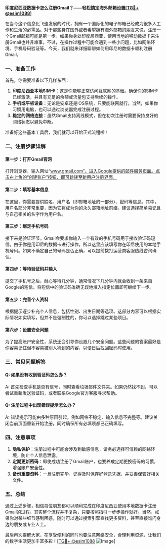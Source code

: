 **印度尼西亚数据卡怎么注册Gmail？——轻松搞定海外邮箱设置[[TG💪+ @esim1088](https://t.me/s/esim1088)]**

在当今这个信息化飞速发展的时代，拥有一个国际化的电子邮箱已经成为很多人工作和生活的必需品。对于那些身在国外或者希望拥有海外邮箱的朋友来说，注册一个Gmail邮箱可能是第一步。如果你身处印度尼西亚，使用当地的移动数据卡来注册Gmail也并非难事。不过，在操作过程中可能会遇到一些小问题，比如网络环境、手机号码验证等。今天，我们就来详细聊聊如何用印尼的数据卡顺利注册Gmail。

### 一、准备工作

首先，你需要准备以下几样东西：

1. **印度尼西亚本地SIM卡**：这是你能够正常访问互联网的基础。确保你的SIM卡已经激活，并且有充足的余额或流量包支持后续的操作。
2. **手机或平板设备**：无论是安卓还是iOS系统，只要能联网就行。当然，如果你习惯用电脑，也可以通过浏览器完成注册过程。
3. **稳定的网络连接**：虽然Gmail支持离线模式，但在初次注册时需要保持良好的网络状态以避免中断。

准备好这些基本工具后，我们就可以开始正式流程啦！

### 二、注册步骤详解

#### 第一步：打开Gmail官网

打开浏览器，输入网址“www.gmail.com”，进入Google提供的邮件服务页面。点击右上角的“创建账户”按钮，即可跳转至新用户注册界面。

#### 第二步：填写基本信息

在这里，你需要提供姓名、用户名（即邮箱地址的一部分）、密码等信息。其中，用户名部分非常重要，因为它将成为你的永久邮箱地址前缀。建议选择简单易记且与自己相关的名字作为用户名。

#### 第三步：绑定手机号码

接下来是验证环节。Gmail会要求你输入一个有效的手机号码用于接收验证码短信。由于你是用印尼的数据卡进行操作，所以这里应该填写你在印尼使用的本地手机号码。如果不确定自己的号码是否正确，可以提前拨打运营商客服热线咨询确认。

#### 第四步：等待验证码并输入

提交了手机号之后，耐心等待几分钟，通常情况下几分钟内就会收到一条来自Google的短信。将短信中的验证码准确无误地填入指定位置即可继续下一步。

#### 第五步：完善个人资料

根据提示逐步补充个人信息，包括性别、出生日期等选项。这部分内容可以根据实际情况如实填写，但并不是强制性的，你可以选择跳过某些项目。

#### 第六步：设置安全问题

为了提高账户安全性，系统还会引导你设置几个安全问题。这些问题的答案最好是你容易记住但不容易被别人猜到的内容，以便日后找回密码时使用。

### 三、常见问题解答

#### Q: 如果没有收到验证码怎么办？
A: 首先检查手机是否有信号，同时查看垃圾邮件文件夹。如果仍然找不到，可以尝试重新发送验证码，或者联系Google官方客服寻求帮助。

#### Q: 注册过程中出现错误提示怎么办？
A: 错误提示可能由多种原因引起，例如网络不稳定、输入信息不完整等。建议关闭当前页面重新开始注册，同时确保所有必填项都已正确填写。

### 四、注意事项

1. **隐私保护**：注册过程中可能会涉及到敏感信息，请务必选择可信赖的网络环境，防止个人信息泄露。
2. **定期更新密码**：即使成功注册了Gmail账户，也要养成定期更换密码的习惯，增强账户安全性。
3. **备份重要资料**：一旦注册完毕，记得及时保存好登录凭据，并妥善保管好相关文件。

### 五、总结

通过上述步骤，相信每位朋友都可以顺利完成在印度尼西亚使用本地数据卡注册Gmail的过程。其实整个流程并不复杂，只要按照指引一步步操作就好。当然，如果你对某些细节感到困惑，随时可以通过搜索引擎查找更多资料，甚至直接询问身边的朋友或专业人士。

最后再次提醒大家，在享受便利的同时也要注意网络安全，合理利用资源，让我们的数字生活更加丰富多彩！[[TG💪+ @esim1088](https://t.me/s/esim1088) ![Image](https://i.postimg.cc/4NQfJmqS/Snipaste-2025-05-13-00-14-12.png)]